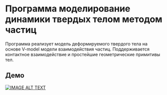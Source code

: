 # Программа моделирование динамики твердых телом методом частиц

Программа реализует модель деформируемого твердого тела на основе V-model модели взаимодействия частиц. Поддерживается контактное взаимодействие и простейшие геометрические примитивы тел.

## Демо

[![IMAGE ALT TEXT](http://img.youtube.com/vi/KVCNCLNm-e0/0.jpg)](https://youtu.be/KVCNCLNm-e0)

